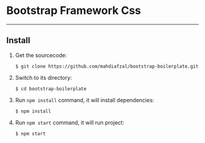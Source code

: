 # Bootstrap Framework Css

---

## Install

1. Get the sourcecode:
    ```
    $ git clone https://github.com/mahdiafzal/bootstrap-boilerplate.git
    ```

2. Switch to its directory:
    ```
    $ cd bootstrap-boilerplate
    ```

3. Run `npm install` command, it will install dependencies:
    ```
    $ npm install
    ```

4. Run `npm start` command, it will run project:
    ```
    $ npm start
    ```

